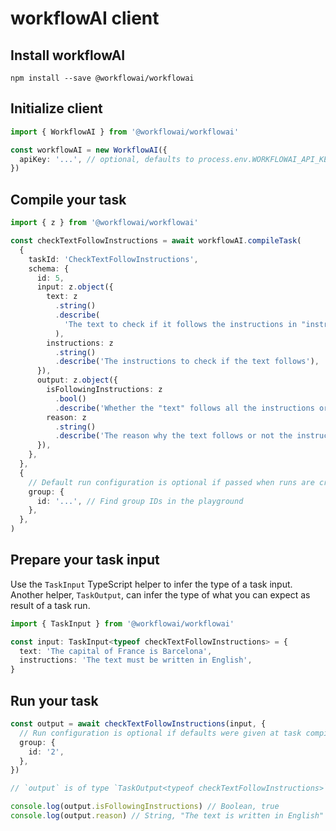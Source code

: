 # workflowAI client

## Install workflowAI

```
npm install --save @workflowai/workflowai
```

## Initialize client

```ts
import { WorkflowAI } from '@workflowai/workflowai'

const workflowAI = new WorkflowAI({
  apiKey: '...', // optional, defaults to process.env.WORKFLOWAI_API_KEY
})
```

## Compile your task

```ts
import { z } from '@workflowai/workflowai'

const checkTextFollowInstructions = await workflowAI.compileTask(
  {
    taskId: 'CheckTextFollowInstructions',
    schema: {
      id: 5,
      input: z.object({
        text: z
          .string()
          .describe(
            'The text to check if it follows the instructions in "instructions"',
          ),
        instructions: z
          .string()
          .describe('The instructions to check if the text follows'),
      }),
      output: z.object({
        isFollowingInstructions: z
          .bool()
          .describe('Whether the "text" follows all the instructions or not'),
        reason: z
          .string()
          .describe('The reason why the text follows or not the instructions'),
      }),
    },
  },
  {
    // Default run configuration is optional if passed when runs are created
    group: {
      id: '...', // Find group IDs in the playground
    },
  },
)
```

## Prepare your task input

Use the `TaskInput` TypeScript helper to infer the type of a task input.
Another helper, `TaskOutput`, can infer the type of what you can expect as result of a task run.

```ts
import { TaskInput } from '@workflowai/workflowai'

const input: TaskInput<typeof checkTextFollowInstructions> = {
  text: 'The capital of France is Barcelona',
  instructions: 'The text must be written in English',
}
```

## Run your task

```ts
const output = await checkTextFollowInstructions(input, {
  // Run configuration is optional if defaults were given at task compilation
  group: {
    id: '2',
  },
})

// `output` is of type `TaskOutput<typeof checkTextFollowInstructions>`

console.log(output.isFollowingInstructions) // Boolean, true
console.log(output.reason) // String, "The text is written in English"
```
